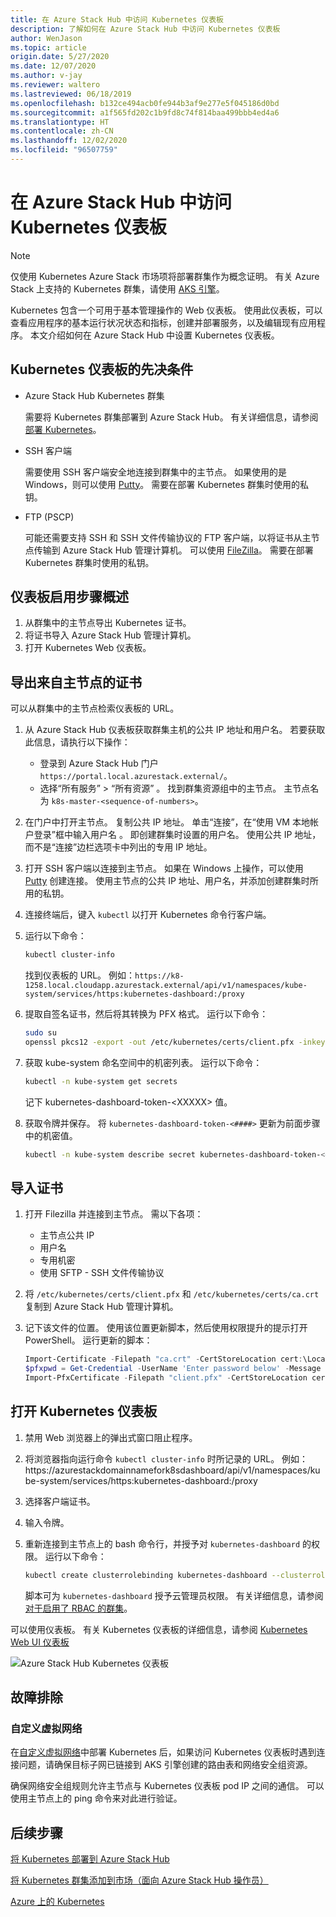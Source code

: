 ```yaml
---
title: 在 Azure Stack Hub 中访问 Kubernetes 仪表板
description: 了解如何在 Azure Stack Hub 中访问 Kubernetes 仪表板
author: WenJason
ms.topic: article
origin.date: 5/27/2020
ms.date: 12/07/2020
ms.author: v-jay
ms.reviewer: waltero
ms.lastreviewed: 06/18/2019
ms.openlocfilehash: b132ce494acb0fe944b3af9e277e5f045186d0bd
ms.sourcegitcommit: a1f565fd202c1b9fd8c74f814baa499bbb4ed4a6
ms.translationtype: HT
ms.contentlocale: zh-CN
ms.lasthandoff: 12/02/2020
ms.locfileid: "96507759"
---
```

# <a name="access-the-kubernetes-dashboard-in-azure-stack-hub"></a>在 Azure Stack Hub 中访问 Kubernetes 仪表板 

> [!NOTE]   
> 仅使用 Kubernetes Azure Stack 市场项将部署群集作为概念证明。 有关 Azure Stack 上支持的 Kubernetes 群集，请使用 [AKS 引擎](azure-stack-kubernetes-aks-engine-overview.md)。

Kubernetes 包含一个可用于基本管理操作的 Web 仪表板。 使用此仪表板，可以查看应用程序的基本运行状况状态和指标，创建并部署服务，以及编辑现有应用程序。 本文介绍如何在 Azure Stack Hub 中设置 Kubernetes 仪表板。

## <a name="prerequisites-for-kubernetes-dashboard"></a>Kubernetes 仪表板的先决条件

* Azure Stack Hub Kubernetes 群集

    需要将 Kubernetes 群集部署到 Azure Stack Hub。 有关详细信息，请参阅[部署 Kubernetes](azure-stack-solution-template-kubernetes-deploy.md)。

* SSH 客户端

    需要使用 SSH 客户端安全地连接到群集中的主节点。 如果使用的是 Windows，则可以使用 [Putty](https://www.ssh.com/ssh/putty/download)。 需要在部署 Kubernetes 群集时使用的私钥。

* FTP (PSCP)

    可能还需要支持 SSH 和 SSH 文件传输协议的 FTP 客户端，以将证书从主节点传输到 Azure Stack Hub 管理计算机。 可以使用 [FileZilla](https://filezilla-project.org/download.php?type=client)。 需要在部署 Kubernetes 群集时使用的私钥。

## <a name="overview-of-steps-to-enable-dashboard"></a>仪表板启用步骤概述

1.  从群集中的主节点导出 Kubernetes 证书。 
2.  将证书导入 Azure Stack Hub 管理计算机。
2.  打开 Kubernetes Web 仪表板。 

## <a name="export-certificate-from-the-master"></a>导出来自主节点的证书 

可以从群集中的主节点检索仪表板的 URL。

1. 从 Azure Stack Hub 仪表板获取群集主机的公共 IP 地址和用户名。 若要获取此信息，请执行以下操作：

    - 登录到 Azure Stack Hub 门户 `https://portal.local.azurestack.external/`。
    - 选择“所有服务” > “所有资源” 。 找到群集资源组中的主节点。 主节点名为 `k8s-master-<sequence-of-numbers>`。 

2. 在门户中打开主节点。 复制公共 IP 地址。 单击“连接”，在“使用 VM 本地帐户登录”框中输入用户名 。 即创建群集时设置的用户名。 使用公共 IP 地址，而不是“连接”边栏选项卡中列出的专用 IP 地址。

3.  打开 SSH 客户端以连接到主节点。 如果在 Windows 上操作，可以使用 [Putty](https://www.ssh.com/ssh/putty/download) 创建连接。 使用主节点的公共 IP 地址、用户名，并添加创建群集时所用的私钥。

4.  连接终端后，键入 `kubectl` 以打开 Kubernetes 命令行客户端。

5. 运行以下命令：

    ```Bash   
    kubectl cluster-info 
    ``` 
    找到仪表板的 URL。 例如：`https://k8-1258.local.cloudapp.azurestack.external/api/v1/namespaces/kube-system/services/https:kubernetes-dashboard:/proxy`

6.  提取自签名证书，然后将其转换为 PFX 格式。 运行以下命令：

    ```Bash  
    sudo su 
    openssl pkcs12 -export -out /etc/kubernetes/certs/client.pfx -inkey /etc/kubernetes/certs/client.key  -in /etc/kubernetes/certs/client.crt -certfile /etc/kubernetes/certs/ca.crt 
    ```

7.  获取 kube-system 命名空间中的机密列表。 运行以下命令：

    ```Bash  
    kubectl -n kube-system get secrets
    ```

    记下 kubernetes-dashboard-token-\<XXXXX> 值。 

8.  获取令牌并保存。 将 `kubernetes-dashboard-token-<####>` 更新为前面步骤中的机密值。

    ```Bash  
    kubectl -n kube-system describe secret kubernetes-dashboard-token-<####>| awk '$1=="token:"{print $2}' 
    ```

## <a name="import-the-certificate"></a>导入证书

1. 打开 Filezilla 并连接到主节点。 需以下各项：

    - 主节点公共 IP
    - 用户名
    - 专用机密
    - 使用 SFTP - SSH 文件传输协议

2. 将 `/etc/kubernetes/certs/client.pfx` 和 `/etc/kubernetes/certs/ca.crt` 复制到 Azure Stack Hub 管理计算机。

3. 记下该文件的位置。 使用该位置更新脚本，然后使用权限提升的提示打开 PowerShell。 运行更新的脚本：  

    ```powershell   
    Import-Certificate -Filepath "ca.crt" -CertStoreLocation cert:\LocalMachine\Root 
    $pfxpwd = Get-Credential -UserName 'Enter password below' -Message 'Enter password below' 
    Import-PfxCertificate -Filepath "client.pfx" -CertStoreLocation cert:\CurrentUser\My -Password $pfxpwd.Password 
    ``` 

## <a name="open-the-kubernetes-dashboard"></a>打开 Kubernetes 仪表板 

1. 禁用 Web 浏览器上的弹出式窗口阻止程序。

2. 将浏览器指向运行命令 `kubectl cluster-info` 时所记录的 URL。 例如：https:\//azurestackdomainnamefork8sdashboard/api/v1/namespaces/kube-system/services/https:kubernetes-dashboard:/proxy 
3. 选择客户端证书。
4. 输入令牌。 
5. 重新连接到主节点上的 bash 命令行，并授予对 `kubernetes-dashboard` 的权限。 运行以下命令：

    ```Bash  
    kubectl create clusterrolebinding kubernetes-dashboard --clusterrole=cluster-admin --serviceaccount=kube-system:kubernetes-dashboard 
    ``` 

    脚本可为 `kubernetes-dashboard` 授予云管理员权限。 有关详细信息，请参阅[对于启用了 RBAC 的群集](/aks/kubernetes-dashboard)。

可以使用仪表板。 有关 Kubernetes 仪表板的详细信息，请参阅 [Kubernetes Web UI 仪表板](https://kubernetes.io/docs/tasks/access-application-cluster/web-ui-dashboard/) 

![Azure Stack Hub Kubernetes 仪表板](media/azure-stack-solution-template-kubernetes-dashboard/azure-stack-kub-dashboard.png)

## <a name="troubleshooting"></a>故障排除

### <a name="custom-virtual-networks"></a>自定义虚拟网络

在[自定义虚拟网络](./kubernetes-aks-engine-custom-vnet.md)中部署 Kubernetes 后，如果访问 Kubernetes 仪表板时遇到连接问题，请确保目标子网已链接到 AKS 引擎创建的路由表和网络安全组资源。

确保网络安全组规则允许主节点与 Kubernetes 仪表板 pod IP 之间的通信。 可以使用主节点上的 ping 命令来对此进行验证。

## <a name="next-steps"></a>后续步骤 

[将 Kubernetes 部署到 Azure Stack Hub](azure-stack-solution-template-kubernetes-deploy.md)  

[将 Kubernetes 群集添加到市场（面向 Azure Stack Hub 操作员）](../operator/azure-stack-solution-template-kubernetes-cluster-add.md)  

[Azure 上的 Kubernetes](/container-service/kubernetes/container-service-kubernetes-walkthrough)  
